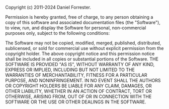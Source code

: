 Copyright (c) 2011-2024 Daniel Forrester.

Permission is hereby granted, free of charge, to any person obtaining a copy of this software and associated documentation files (the "Software"), to view, run, 
and display the Software for personal, non-commercial purposes only, subject to the following conditions:

The Software may not be copied, modified, merged, published, distributed, sublicensed, or sold for commercial use without explicit permission from the copyright holder.
The above copyright notice and this permission notice shall be included in all copies or substantial portions of the Software.
THE SOFTWARE IS PROVIDED "AS IS", WITHOUT WARRANTY OF ANY KIND, EXPRESS OR IMPLIED, INCLUDING BUT NOT LIMITED TO THE WARRANTIES OF MERCHANTABILITY, 
FITNESS FOR A PARTICULAR PURPOSE, AND NONINFRINGEMENT. IN NO EVENT SHALL THE AUTHORS OR COPYRIGHT HOLDERS BE LIABLE FOR ANY CLAIM, DAMAGES, OR OTHER LIABILITY, 
WHETHER IN AN ACTION OF CONTRACT, TORT OR OTHERWISE, ARISING FROM, OUT OF OR IN CONNECTION WITH THE SOFTWARE OR THE USE OR OTHER DEALINGS IN THE SOFTWARE.
